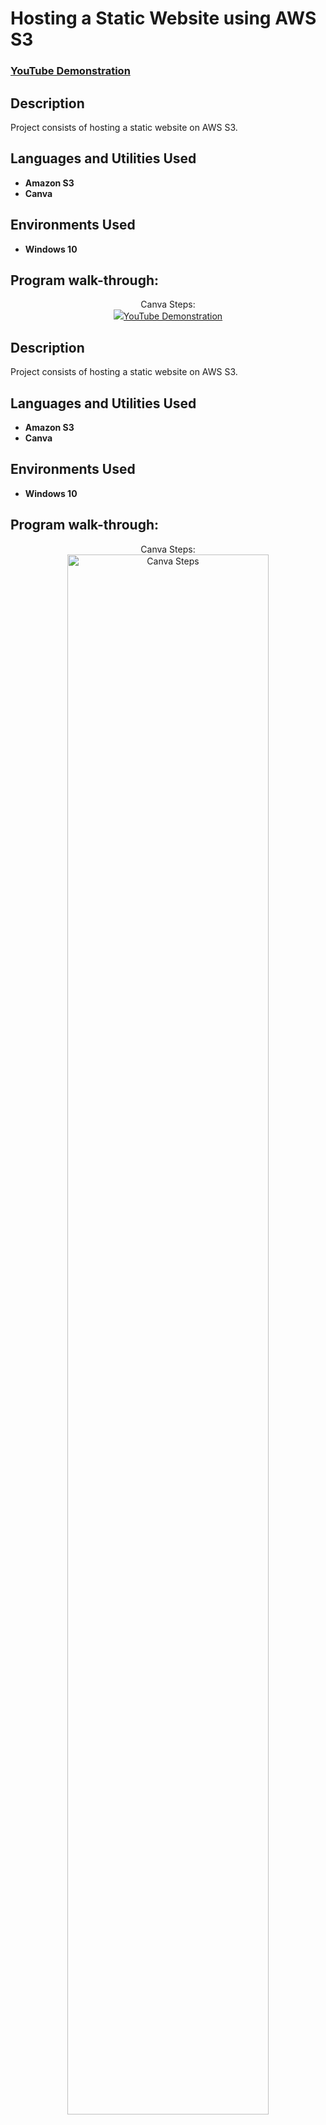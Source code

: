 <h1>Hosting a Static Website using AWS S3</h1>

 ### [YouTube Demonstration](https://youtu.be/7eJexJVCqJo)

<h2>Description</h2>
Project consists of hosting a static website on AWS S3.
<br />


<h2>Languages and Utilities Used</h2>

- <b>Amazon S3</b>
- <b>Canva</b>

<h2>Environments Used </h2>

- <b>Windows 10</b> 

<h2>Program walk-through:</h2>

<p align="center">
Canva Steps: <br/>
<img src="<h1>Hosting a Static Website using AWS S3</h1>

 ### [YouTube Demonstration](https://youtu.be/7eJexJVCqJo)

<h2>Description</h2>
Project consists of hosting a static website on AWS S3.
<br />


<h2>Languages and Utilities Used</h2>

- <b>Amazon S3</b>
- <b>Canva</b>

<h2>Environments Used </h2>

- <b>Windows 10</b> 

<h2>Program walk-through:</h2>

<p align="center">
Canva Steps: <br/>
<img src="https://i.imgur.com/vtJTBRd.jpg" height="80%" width="80%" alt="Canva Steps"/>
<br />
<br />
AWS Steps:  <br/>
<img src="https://i.imgur.com/jSWMZzH.jpg" height="80%" width="80%" alt="Create S3 Bucket"/>
<br />
<br />
Enter the number of passes: <br/>
<img src="https://i.imgur.com/nCIbXbg.png" height="80%" width="80%" alt="Disk Sanitization Steps"/>
<br />
<br />
Confirm your selection:  <br/>
<img src="https://i.imgur.com/cdFHBiU.png" height="80%" width="80%" alt="Disk Sanitization Steps"/>
<br />
<br />
</p>

<!--
 ```diff
- text in red
+ text in green
! text in orange
# text in gray
@@ text in purple (and bold)@@
```
--!>
 height="80%" width="80%" alt="Canva Steps"/>
<br />
<br />
Select the disk:  <br/>
<img src="https://i.imgur.com/tcTyMUE.png" height="80%" width="80%" alt="Disk Sanitization Steps"/>
<br />
<br />
Enter the number of passes: <br/>
<img src="https://i.imgur.com/nCIbXbg.png" height="80%" width="80%" alt="Disk Sanitization Steps"/>
<br />
<br />
Confirm your selection:  <br/>
<img src="https://i.imgur.com/cdFHBiU.png" height="80%" width="80%" alt="Disk Sanitization Steps"/>
<br />
<br />
Wait for process to complete (may take some time):  <br/>
<img src="https://i.imgur.com/JL945Ga.png" height="80%" width="80%" alt="Disk Sanitization Steps"/>
<br />
<br />
Sanitization complete:  <br/>
<img src="https://i.imgur.com/K71yaM2.png" height="80%" width="80%" alt="Disk Sanitization Steps"/>
<br />
<br />
Observe the wiped disk:  <br/>
<img src="https://i.imgur.com/AeZkvFQ.png" height="80%" width="80%" alt="Disk Sanitization Steps"/>
</p>

<!--
 ```diff
- text in red
+ text in green
! text in orange
# text in gray
@@ text in purple (and bold)@@
```
--!>
